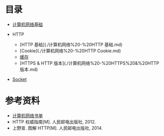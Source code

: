 

# 目录

- [计算机网络基础](计算机网络%20-%20目录.md)

- HTTP
  - [HTTP 基础](./计算机网络%20-%20HTTP 基础.md)
  - [Cookie](./计算机网络%20-%20HTTP Cookie.md)
  - [缓存](./缓存.md)
  - [HTTPS & HTTP 版本](./计算机网络%20-%20HTTPS%20&%20HTTP 版本.md)
- [Socket](计算机网络%20-%20Socket.md)



# 参考资料

- [计算机网络书单](计算机网络%20-%20书单.md)
- HTTP 权威指南[M]. 人民邮电出版社, 2012.
- 上野宣. 图解 HTTP[M]. 人民邮电出版社, 2014.


